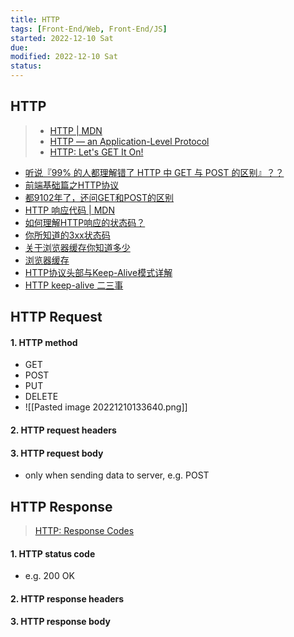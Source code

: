 ```yaml
---
title: HTTP
tags: [Front-End/Web, Front-End/JS]   
started: 2022-12-10 Sat
due: 
modified: 2022-12-10 Sat
status: 
---
```

## HTTP
>- [HTTP | MDN](https://developer.mozilla.org/zh-CN/docs/Web/HTTP)
>- [HTTP — an Application-Level Protocol](https://dev.opera.com/articles/http-basic-introduction/)
>- [HTTP: Let's GET It On!](https://dev.opera.com/articles/http-lets-get-it-on/)

-   [听说『99% 的人都理解错了 HTTP 中 GET 与 POST 的区别』？？](https://link.juejin.cn?target=https%3A%2F%2Fzhuanlan.zhihu.com%2Fp%2F25028045 "https://zhuanlan.zhihu.com/p/25028045")
-   [前端基础篇之HTTP协议](https://juejin.cn/post/6844903844216832007 "https://juejin.cn/post/6844903844216832007")
-   [都9102年了，还问GET和POST的区别](https://link.juejin.cn?target=https%3A%2F%2Fsegmentfault.com%2Fa%2F1190000018129846 "https://segmentfault.com/a/1190000018129846")
-   [HTTP 响应代码 | MDN](https://link.juejin.cn?target=https%3A%2F%2Fdeveloper.mozilla.org%2Fzh-CN%2Fdocs%2FWeb%2FHTTP%2FStatus "https://developer.mozilla.org/zh-CN/docs/Web/HTTP/Status")
-   [如何理解HTTP响应的状态码？](https://link.juejin.cn?target=https%3A%2F%2Fharttle.land%2F2015%2F08%2F15%2Fhttp-status-code.html%23header-11 "https://harttle.land/2015/08/15/http-status-code.html#header-11")
-   [你所知道的3xx状态码](https://link.juejin.cn?target=https%3A%2F%2Faotu.io%2Fnotes%2F2016%2F01%2F28%2F3xx-of-http-status%2Findex.html "https://aotu.io/notes/2016/01/28/3xx-of-http-status/index.html")
-   [关于浏览器缓存你知道多少](https://link.juejin.cn?target=https%3A%2F%2Fmp.weixin.qq.com%2Fs%2FWvc0lkLpgyEW_u7bbMdvpQ "https://mp.weixin.qq.com/s/Wvc0lkLpgyEW_u7bbMdvpQ")
-   [浏览器缓存](https://link.juejin.cn?target=https%3A%2F%2Fgithub.com%2Fxiangxingchen%2Fblog%2Fissues%2F9 "https://github.com/xiangxingchen/blog/issues/9")
-   [HTTP协议头部与Keep-Alive模式详解](https://link.juejin.cn?target=https%3A%2F%2Fwww.byvoid.com%2Fzhs%2Fblog%2Fhttp-keep-alive-header "https://www.byvoid.com/zhs/blog/http-keep-alive-header")
-   [HTTP keep-alive 二三事](https://link.juejin.cn?target=https%3A%2F%2Flotabout.me%2F2019%2FThings-about-keepalive%2F "https://lotabout.me/2019/Things-about-keepalive/")

## HTTP Request
#### 1. HTTP method
- GET
- POST
- PUT
- DELETE
- ![[Pasted image 20221210133640.png]]
#### 2. HTTP request headers
#### 3. HTTP request body
- only when sending data to server, e.g. POST
## HTTP Response
>[HTTP: Response Codes](https://dev.opera.com/articles/http-response-codes/)
#### 1. HTTP status code
- e.g. 200 OK
#### 2. HTTP response headers
#### 3. HTTP response body